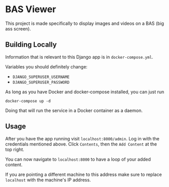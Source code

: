 # BAS Viewer
This project is made specifically to display images and videos on a BAS (big ass screen).

## Building Locally

Information that is relevant to this Django app is in `docker-compose.yml`. 

Variables you should definitely change:
 - `DJANGO_SUPERUSER_USERNAME`
 - `DJANGO_SUPERUSER_PASSWORD`

As long as you have Docker and docker-compose installed, you can just run 
```
docker-compose up -d
```

Doing that will run the service in a Docker container as a daemon. 

## Usage
After you have the app running visit `localhost:8000/admin`. Log in with the credentials mentioned above. Click `Contents`, then the `Add Content` at the top right. 

You can now navigate to `localhost:8000` to have a loop of your added content.

If you are pointing a different machine to this address make sure to replace `localhost` with the machine's IP address.